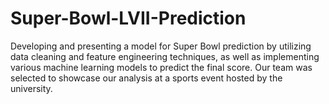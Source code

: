 # Super-Bowl-LVII-Prediction
Developing and presenting a model for Super Bowl prediction by utilizing data cleaning and feature engineering techniques, as well as implementing various machine learning models to predict the final score. Our team was selected to showcase our analysis at a sports event hosted by the university.
